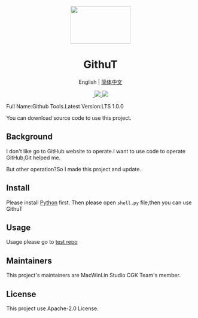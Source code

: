 <div align="center">
  <img src="https://s1.imagehub.cc/images/2022/04/09/favicon.png" width="160px" height="100px">
  <h1 align="center">GithuT</h1>
  
  English | [简体中文](https://github.com/macwinlin-studio/GithuT/blob/1.0.0/README-zh.md)
  
  <a href="https://github.com/macwinlin-studio/GithuT/blob/1.0.0/LICENSE">
    <img src="https://img.shields.io/badge/license-Apache--2.0-blue" alt="">
  </a>
  <a href="https://www.microsoft.com/en-us/windows">
    <img src="https://img.shields.io/badge/platform-windows-orange">
  </a>
  <a href="https://www.python.org/">
    <img src="https://img.shields.io/badge/python-v3.9-orange">
  </a>
</div>

Full Name:Github Tools.Latest Version:LTS 1.0.0

You can download source code to use this project.

## Background

I don't like go to GitHub website to operate.I want to use code to operate GitHub,Git helped me.

But other operation?So I made this project and update.

## Install

Please install [Python](https://www.python.org) first.
Then please open `shell.py` file,then you can use GithuT

## Usage

Usage please go to [test repo](https://github.com/xtest2021/githut-test-repo)

## Maintainers

This project's maintainers are MacWinLin Studio CGK Team's member.

## License

This project use Apache-2.0 License.
